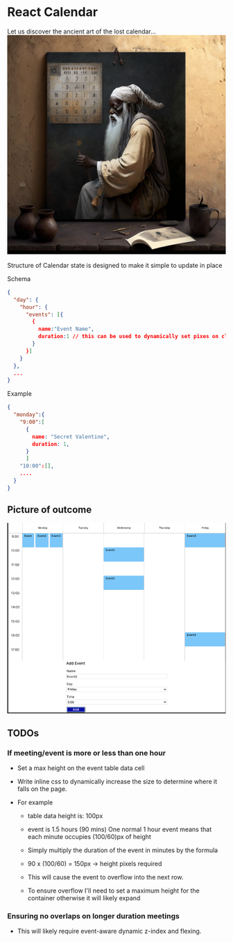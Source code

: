 # React Calendar

Let us discover the ancient art of the lost calendar...
![calendar-man](./CalendarMan.png)

Structure of Calendar state is designed to make it simple to update in place

Schema

```json
{
  "day": {
    "hour": {
      "events": [{
        {
          name:"Event Name",
          duration:1 // this can be used to dynamically set pixes on class for meetings that are more than 1 hour
        }
      }]
    }
  },
  ...
}
```

Example

```json
{
  "monday":{
    "9:00":[
      {
        name: "Secret Valentine",
        duration: 1,
      }
      ]
    "10:00":[],
    ....
  }
}

```

## Picture of outcome

![calendar](CalendarResult.png)

## TODOs

### If meeting/event is more or less than one hour

- Set a max height on the event table data cell
- Write inline css to dynamically increase the size to determine where it falls on the page.

- For example

  - table data height is: 100px
  - event is 1.5 hours (90 mins)
    One normal 1 hour event means that each minute occupies (100/60)px of height
  - Simply multiply the duration of the event in minutes by the formula

  - 90 x (100/60) = 150px -> height pixels required
  - This will cause the event to overflow into the next row.
  - To ensure overflow I'll need to set a maximum height for the container otherwise it will likely expand

### Ensuring no overlaps on longer duration meetings

- This will likely require event-aware dynamic z-index and flexing.
